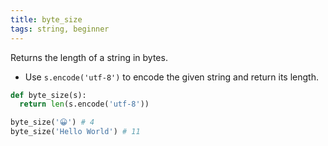 ```yaml
---
title: byte_size
tags: string, beginner
---
```


Returns the length of a string in bytes.

- Use `s.encode('utf-8')` to encode the given string and return its length.

```py
def byte_size(s):
  return len(s.encode('utf-8'))
```

```py
byte_size('😀') # 4
byte_size('Hello World') # 11
```
